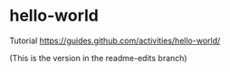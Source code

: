 # hello-world
Tutorial https://guides.github.com/activities/hello-world/

(This is the version in the readme-edits branch)
